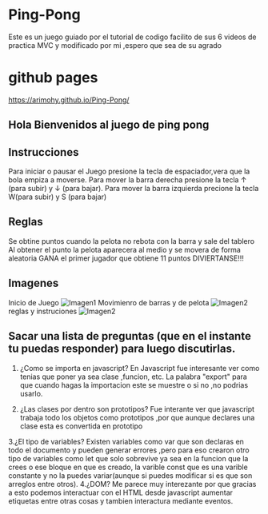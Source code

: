 # Ping-Pong
Este es un juego guiado por el tutorial de codigo facilito de sus 6 videos de practica MVC y modificado por mi ,espero que sea de su agrado
# github pages
https://arimohy.github.io/Ping-Pong/
## Hola Bienvenidos al juego de ping pong

## Instrucciones
Para iniciar o pausar el Juego presione la tecla de espaciador,vera que la bola empiza a moverse.
Para mover la barra derecha presione la tecla  ↑ (para subir) y ↓ (para bajar).
Para mover la barra izquierda precione la tecla W(para subir) y S (para bajar)

## Reglas
Se obtine puntos cuando la pelota no rebota con la barra y sale del tablero
Al obtener el punto la pelota aparecera al medio y se movera de forma aleatoria
GANA el primer jugador que obtiene 11 puntos DIVIERTANSE!!!


## Imagenes 
Inicio de Juego
![Imagen1](1.png)
Movimienro de barras y de pelota
![Imagen2](3.png)
reglas y instruciones
![Imagen2](2.png)

## Sacar una lista de preguntas (que en el instante tu puedas responder) para luego discutirlas.

1. ¿Como se importa en javascript?
En Javascript fue interesante ver como tenias que poner ya sea clase ,funcion, etc. La palabra "export" para que cuando hagas la importacion este se muestre o si no ,no podrias usarlo.

2. ¿Las clases por dentro son prototipos?
Fue interante ver que javascript trabaja todo los objetos como prototipos ,por que aunque declares una clase esta es convertida en prototipo

3.¿El tipo de variables?
Existen variables como var que son declaras en todo el documento y pueden generar errores ,pero para eso crearon otro tipo de variables como let que solo sobrevive ya sea en la funcion que la crees o ese bloque en que es creado, la varible const que es una varible constante y no la puedes variar(aunque si puedes modificar si es que son arreglos entre otros).
4.¿DOM?
Me parece muy interezante por que gracias a esto podemos interactuar con el HTML desde javascript aumentar etiquetas entre otras cosas y tambien interactura mediante eventos.
